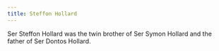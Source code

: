 ```yaml
---
title: Steffon Hollard
---
```


Ser Steffon Hollard was the twin brother of Ser Symon Hollard and the father of Ser Dontos Hollard.



